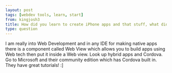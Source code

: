 ```yaml
---
layout: post
tags: [webdev tools, learn, start]
from: kingjosh3
title: How did you learn to create iPhone apps and that stuff, what did you use to make them?
type: question
---
```

I am really into Web Development and in any IDE for making native apps there is a component called Web View which allows you to build apps using Web tech then put it inside a Web view. Look up hybrid apps and Cordova. Go to Microsoft and their community edition which has Cordova built in. They have great tutorials! :]
